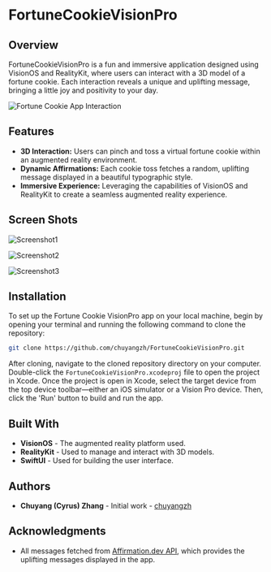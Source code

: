 # FortuneCookieVisionPro

## Overview
FortuneCookieVisionPro is a fun and immersive application designed using VisionOS and RealityKit, where users can interact with a 3D model of a fortune cookie. Each interaction reveals a unique and uplifting message, bringing a little joy and positivity to your day.

![Fortune Cookie App Interaction](https://github.com/chuyangzh/FortuneCookieVisionPro/blob/178698bf1a91bda26cd329fc1315a3e48b187793/FortuneCookie/App_Assets/fortunecookieGif01.gif?raw=true)

## Features
- **3D Interaction:** Users can pinch and toss a virtual fortune cookie within an augmented reality environment.
- **Dynamic Affirmations:** Each cookie toss fetches a random, uplifting message displayed in a beautiful typographic style.
- **Immersive Experience:** Leveraging the capabilities of VisionOS and RealityKit to create a seamless augmented reality experience.

## Screen Shots
![Screenshot1](https://github.com/chuyangzh/FortuneCookieVisionPro/blob/178698bf1a91bda26cd329fc1315a3e48b187793/FortuneCookie/App_Assets/Simulator%20Screenshot%20-%20Apple%20Vision%20Pro%20-%202024-07-03%20at%2012.52.28.png?raw=true)

![Screenshot2](https://github.com/chuyangzh/FortuneCookieVisionPro/blob/178698bf1a91bda26cd329fc1315a3e48b187793/FortuneCookie/App_Assets/Simulator%20Screenshot%20-%20Apple%20Vision%20Pro%20-%202024-07-03%20at%2012.54.22.png?raw=true)

![Screenshot3](https://github.com/chuyangzh/FortuneCookieVisionPro/blob/178698bf1a91bda26cd329fc1315a3e48b187793/FortuneCookie/App_Assets/Simulator%20Screenshot%20-%20Apple%20Vision%20Pro%20-%202024-07-03%20at%2014.00.21.png?raw=true)

## Installation
To set up the Fortune Cookie VisionPro app on your local machine, begin by opening your terminal and running the following command to clone the repository:
```bash
git clone https://github.com/chuyangzh/FortuneCookieVisionPro.git
```
After cloning, navigate to the cloned repository directory on your computer. Double-click the `FortuneCookieVisionPro.xcodeproj` file to open the project in Xcode. Once the project is open in Xcode, select the target device from the top device toolbar—either an iOS simulator or a Vision Pro device. Then, click the 'Run' button to build and run the app.


## Built With
- **VisionOS** - The augmented reality platform used.
- **RealityKit** - Used to manage and interact with 3D models.
- **SwiftUI** - Used for building the user interface.

## Authors
- **Chuyang (Cyrus) Zhang** - Initial work - [chuyangzh](https://github.com/chuyangzh)


## Acknowledgments
- All messages fetched from [Affirmation.dev API](https://www.affirmations.dev), which provides the uplifting messages displayed in the app.
